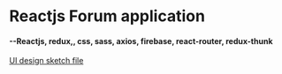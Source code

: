 # Reactjs Forum application
#### --Reactjs, redux,, css, sass, axios, firebase, react-router, redux-thunk

[UI design sketch file](https://github.com/levelopers/ReactUI)
